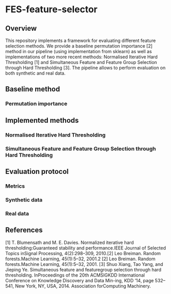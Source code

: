 # FES-feature-selector

## Overview

This repository implements a framework for evaluating different feature selection methods. We provide a baseline permutation importance [2] method in our pipeline (using implementation from sklearn) as well as implementations of two more recent methods:  Normalised Iterative Hard Thresholding [1] and Simultaneous Feature and Feature Group Selection through Hard Thresholding [3]. The pipeline allows to perform evaluation on both synthetic and real data.

## Baseline method

### Permutation importance

## Implemented methods

### Normalised Iterative Hard Thresholding

### Simultaneous Feature and Feature Group Selection through Hard Thresholding

## Evaluation protocol

### Metrics

### Synthetic data

### Real data

## References

[1]  T. Blumensath and M. E. Davies.  Normalized iterative hard thresholding:Guaranteed stability and performance.IEEE Journal of Selected Topics inSignal Processing, 4(2):298–309, 2010.[2]  Leo Breiman.  Random forests.Machine Learning, 45(1):5–32, 2001.2
[2]  Leo Breiman.  Random forests.Machine Learning, 45(1):5–32, 2001.
[3]  Shuo Xiang, Tao Yang, and Jieping Ye.  Simultaneous feature and featuregroup selection through hard thresholding. InProceedings of the 20th ACMSIGKDD International Conference on Knowledge Discovery and Data Min-ing,  KDD  ’14,  page  532–541,  New  York,  NY,  USA,  2014.  Association  forComputing Machinery.
